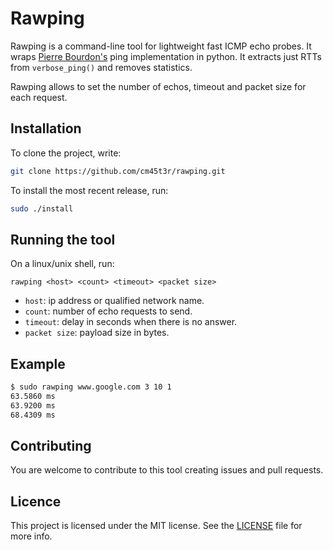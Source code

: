 # Rawping

Rawping is a command-line tool for lightweight fast ICMP echo probes. It wraps [Pierre Bourdon's](https://pypi.python.org/pypi/ping) ping implementation in python. It extracts just RTTs from `verbose_ping()` and removes statistics.

Rawping allows to set the number of echos, timeout and packet size for each request.

## Installation

To clone the project, write:

```bash
git clone https://github.com/cm45t3r/rawping.git
```

To install the most recent release, run:

```bash
sudo ./install
```

## Running the tool

On a linux/unix shell, run:

```
rawping <host> <count> <timeout> <packet size>
```

- `host`: ip address or qualified network name.
- `count`: number of echo requests to send.
- `timeout`: delay in seconds when there is no answer.
- `packet size`: payload size in bytes.

## Example

```bash
$ sudo rawping www.google.com 3 10 1
63.5860 ms
63.9200 ms
68.4309 ms
```

## Contributing

You are welcome to contribute to this tool creating issues and pull requests.

## Licence

This project is licensed under the MIT license. See the [LICENSE](https://github.com/cm45t3r/rawping/blob/master/LICENCE) file for more info.
